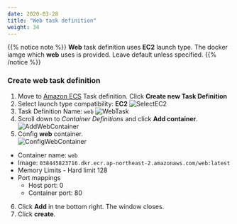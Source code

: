 ```yaml
---
date: 2020-03-28
title: "Web task definition"
weight: 34
---
```


{{% notice note %}}
**Web** task definition uses **EC2** launch type. The docker iamge which **web** uses is provided. Leave default unless specified. 
{{% /notice %}}

### Create web task definition
1. Move to [Amazon ECS](https://console.aws.amazon.com/ecs) Task definition. Click  **Create new Task Definition**
2. Select launch type compatibility: **EC2** 
![SelectEC2](/images/ecs/taskdef/taskdef_select_ec2.png)
1. Task Definition Name: `web`
![WebTask](/images/ecs/taskdef/taskdef_web_1.png)
1. Scroll down to *Container Definitions* and click **Add container**.
![AddWebContainer](/images/ecs/taskdef/taskdef_add_container.png)
1. Config **web** container.  
![ConfigWebContainer](/images/ecs/taskdef/taskdef_add_container_2.png)
- Container name: `web`
- Image: `038445823716.dkr.ecr.ap-northeast-2.amazonaws.com/web:latest`
- Memory Limits - Hard limit 128
- Port mappings 
    + Host port: 0	
    + Container port: 80

6. Click **Add** in tne bottom right. The window closes.
2. Click **create**.